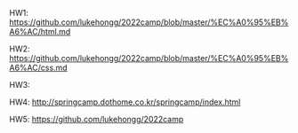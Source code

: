 
HW1: https://github.com/lukehongg/2022camp/blob/master/%EC%A0%95%EB%A6%AC/html.md


HW2: https://github.com/lukehongg/2022camp/blob/master/%EC%A0%95%EB%A6%AC/css.md


HW3: 


HW4: http://springcamp.dothome.co.kr/springcamp/index.html


HW5: https://github.com/lukehongg/2022camp



